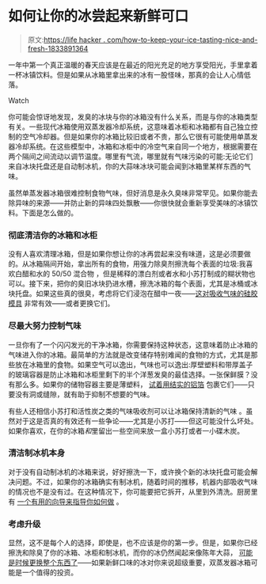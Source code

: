 # 如何让你的冰尝起来新鲜可口

> 原文:[https://life hacker . com/how-to-keep-your-ice-tasting-nice-and-fresh-1833891364](https://lifehacker.com/how-to-keep-your-ice-tasting-nice-and-fresh-1833891364)

一年中第一个真正温暖的春天应该是在最近的阳光充足的地方享受阳光，手里拿着一杯冰镇饮料。但是如果从冰箱里拿出来的冰有一股怪味，那真的会让人心情低落。

Watch

你可能会惊讶地发现，发臭的冰块与你的冰箱没有什么关系，而是与你的冰箱类型有关。一些现代冰箱使用双蒸发器冷却系统，这意味着冰柜和冰箱都有自己独立控制的空气冷却器。但是如果你的冰箱比较旧或者不贵，那么它很有可能使用单蒸发器冷却系统。在这些模型中，冰箱和冰柜中的冷空气来自同一个地方，根据需要在两个隔间之间流动以调节温度。哪里有气流，哪里就有气味污染的可能:无论它们来自冰块托盘还是自动制冰机，你的大蒜味冰块可能会闻到冰箱里某样东西的气味。

虽然单蒸发器冰箱很难控制食物气味，但好消息是永久臭味非常罕见。如果你能去除异味的来源——并防止新的异味四处飘散——你很快就会重新享受美味的冰镇饮料。下面是怎么做的。

### 彻底清洁你的冰箱和冰柜

没有人喜欢清理冰箱，但是如果你想让你的冰再尝起来没有味道，这是必须要做的。从冰箱隔间开始，拿出所有的食物，用强力除臭剂擦洗每个表面的垃圾:我喜欢白醋和水的 50/50 混合物 ，但是稀释的漂白剂或者水和小苏打制成的糊状物也可以。接下来，把你的臭旧冰块扔进水槽，擦洗冰箱的每个表面，尤其是冰桶或冰块托盘。如果这些真的很臭，考虑将它们浸泡在醋中一夜——[这对吸收气味的硅胶模具](https://skillet.lifehacker.com/how-to-clean-your-instant-pot-ring-1822165776) 非常有效——或者更换它们。

### 尽最大努力控制气味

一旦你有了一个闪闪发光的干净冰箱，你需要保持这种状态，这意味着防止冰箱的气味进入你的冰箱。最简单的方法就是改变储存特别难闻的食物的方式，尤其是那些放在冰箱里的食物。如果空气可以逸出，气味也可以逸出:厚壁塑料和带厚盖子的玻璃容器是防止冰箱和冰柜里剩下的半个洋葱发臭的最佳选择。一张保鲜膜？没有那么多。如果你的储物容器主要是薄塑料， [试着用结实的铝箔](https://skillet.lifehacker.com/how-to-keep-weird-freezer-smells-out-of-your-butter-1829463534) 包裹它们——只要没有洞或缝隙，就有助于抑制不想要的气味。

有些人还相信小苏打和活性炭之类的气味吸收剂可以让冰箱保持清新的气味 。虽然对于这是否真的有效还有一些争论——尤其是小苏打——但这可能没什么坏处。如果你喜欢，在你的冰箱*和*里留出一些空间来放一盒小苏打或者一小碟木炭。

### 清洁制冰机本身

对于没有自动制冰机的冰箱来说，好好擦洗一下，或许换个新的冰块托盘可能会解决问题。不过，如果你的冰箱确实有制冰机，随着时间的推移，机器内部吸收气味的情况也不是没有过。在这种情况下，你可能要把它拆开，从里到外清洗。厨房里有 [一个有用的向导来指导你如何做](https://www.thekitchn.com/5-things-to-know-about-cleaning-your-built-in-ice-maker-246479) 。

### 考虑升级

显然，这不是每个人的选择，即使是，也不应该是你的第一步。但是，如果你已经擦洗和除臭了你的冰箱、冰柜和制冰机，而你的冰仍然闻起来像陈年大蒜， [可能是时候更换整个东西了](https://lifehacker.com/choose-the-right-refrigerator-with-this-helpful-graphic-1792238713)——如果新鲜口味的冰对你来说超级重要，双蒸发器冰箱可能是一个值得的投资。